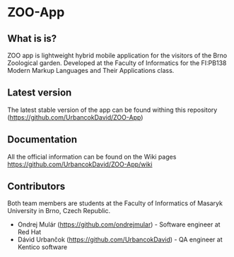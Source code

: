 # ZOO-App

What is is?
-----------

ZOO app is lightweight hybrid mobile application for the visitors of the Brno Zoological garden. Developed at the Faculty of Informatics for the FI:PB138 Modern Markup Languages and Their Applications class.

Latest version
--------------

The latest stable version of the app can be found withing this repository (https://github.com/UrbancokDavid/ZOO-App)

Documentation
-------------

All the official information can be found on the Wiki pages https://github.com/UrbancokDavid/ZOO-App/wiki


Contributors
------------

Both team members are students at the Faculty of Informatics of Masaryk University in Brno, Czech Republic.
* Ondrej Mulár (https://github.com/ondrejmular) - Software engineer at Red Hat
* Dávid Urbančok (https://github.com/UrbancokDavid) - QA engineer at Kentico software
